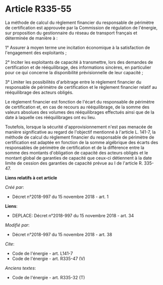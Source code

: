 # Article R335-55

La méthode de calcul du règlement financier du responsable de périmètre de certification est approuvée par la Commission de
régulation de l'énergie, sur proposition du gestionnaire du réseau de transport français et déterminée de manière à :

1° Assurer à moyen terme une incitation économique à la satisfaction de l'engagement des exploitants ;

2° Inciter les exploitants de capacité à transmettre, lors des demandes de certification et de rééquilibrage, des
informations sincères, en particulier pour ce qui concerne la disponibilité prévisionnelle de leur capacité ;

3° Limiter les possibilités d'arbitrage entre le règlement financier du responsable de périmètre de certification et le
règlement financier relatif au rééquilibrage des acteurs obligés.

Le règlement financier est fonction de l'écart du responsable de périmètre de certification et, en cas de recours au
rééquilibrage, de la somme des valeurs absolues des volumes des rééquilibrages effectués ainsi que de la date à laquelle ces
rééquilibrages ont eu lieu.

Toutefois, lorsque la sécurité d'approvisionnement n'est pas menacée de manière significative au regard de l'objectif
mentionné à l'article L. 141-7, la méthode de calcul du règlement financier du responsable de périmètre de certification est
adaptée en fonction de la somme algébrique des écarts des responsables de périmètre de certification et de la différence
entre la somme des montants d'obligation de capacité des acteurs obligés et le montant global de garanties de capacité que
ceux-ci détiennent à la date limite de cession des garanties de capacité prévue au I de l'article R. 335-47.

**Liens relatifs à cet article**

_Créé par_:

  - Décret n°2018-997 du 15 novembre 2018 - art. 1

**Liens**:

  - DEPLACE: Décret n°2018-997 du 15 novembre 2018 - art. 34

_Modifié par_:

  - Décret n°2018-997 du 15 novembre 2018 - art. 38

_Cite_:

  - Code de l'énergie - art. L141-7
  - Code de l'énergie - art. R335-47 (V)

_Anciens textes_:

  - Code de l'énergie - art. R335-32 (T)
